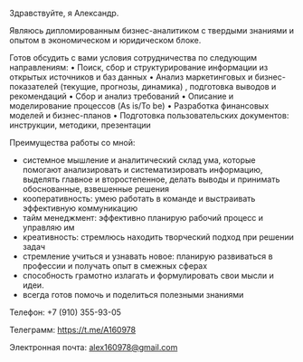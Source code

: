 Здравствуйте, я Александр.

Являюсь дипломированным бизнес-аналитиком с твердыми знаниями и опытом в экономическом и юридическом блоке.

Готов обсудить с вами условия сотрудничества по следующим направлениям: 
•	Поиск, сбор и структурирование информации из открытых источников и баз данных
•	Анализ маркетинговых и бизнес-показателей (текущие, прогнозы, динамика) , подготовка выводов и рекомендаций
•	Сбор и анализ требований
•	Описание и моделирование процессов (As is/To be)
•	Разработка финансовых моделей и бизнес-планов
•	Подготовка пользовательских документов: инструкции, методики, презентации


Преимущества работы со мной: 
- системное мышление и аналитический склад ума, которые помогают анализировать и систематизировать информацию, выделять главное и второстепенное, делать выводы и принимать обоснованные, взвешенные решения
- кооперативность: умею работать в команде и выстраивать эффективную коммуникацию
- тайм менеджмент: эффективно планирую рабочий процесс и управляю им
- креативность: стремлюсь находить творческий подход при решении задач
- стремление учиться и узнавать новое: планирую развиваться в профессии и получать опыт в смежных сферах
- cпособность грамотно излагать и формулировать свои мысли и идеи.
- всегда готов помочь и поделиться полезными знаниями

Телефон: +7 (910) 355-93-05

Телеграмм: https://t.me/A160978

Электронная почта: alex160978@gmail.com

